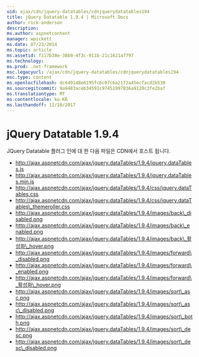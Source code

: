 ```yaml
---
uid: ajax/cdn/jquery-datatables/cdnjquerydatatables194
title: jQuery Datatable 1.9.4 | Microsoft Docs
author: rick-anderson
description: 
ms.author: aspnetcontent
manager: wpickett
ms.date: 07/23/2014
ms.topic: article
ms.assetid: f117b38e-38b9-4f3c-911b-21c1621a7797
ms.technology: 
ms.prod: .net-framework
msc.legacyurl: /ajax/cdn/jquery-datatables/cdnjquerydatatables194
msc.type: content
ms.openlocfilehash: dc649148e6195fc6c07c6a2172a45ecfacd2b530
ms.sourcegitcommit: 9a9483aceb34591c97451997036a9120c3fe2baf
ms.translationtype: MT
ms.contentlocale: ko-KR
ms.lasthandoff: 11/10/2017
---
```

<a name="jquery-datatables-194"></a>jQuery Datatable 1.9.4
====================
JQuery Datatable 플러그 인에 대 한 다음 파일은 CDN에서 호스트 됩니다.

- http://ajax.aspnetcdn.com/ajax/jquery.dataTables/1.9.4/jquery.dataTables.js
- http://ajax.aspnetcdn.com/ajax/jquery.dataTables/1.9.4/jquery.dataTables.min.js
- http://ajax.aspnetcdn.com/ajax/jquery.dataTables/1.9.4/css/jquery.dataTables.css
- http://ajax.aspnetcdn.com/ajax/jquery.dataTables/1.9.4/css/jquery.dataTables\_themeroller.css
- http://ajax.aspnetcdn.com/ajax/jquery.dataTables/1.9.4/images/back\_disabled.png
- http://ajax.aspnetcdn.com/ajax/jquery.dataTables/1.9.4/images/back\_enabled.png
- http://ajax.aspnetcdn.com/ajax/jquery.dataTables/1.9.4/images/back\_활성화\_hover.png
- http://ajax.aspnetcdn.com/ajax/jquery.dataTables/1.9.4/images/forward\_disabled.png
- http://ajax.aspnetcdn.com/ajax/jquery.dataTables/1.9.4/images/forward\_enabled.png
- http://ajax.aspnetcdn.com/ajax/jquery.dataTables/1.9.4/images/forward\_활성화\_hover.png
- http://ajax.aspnetcdn.com/ajax/jquery.dataTables/1.9.4/images/sort\_asc.png
- http://ajax.aspnetcdn.com/ajax/jquery.dataTables/1.9.4/images/sort\_asc\_disabled.png
- http://ajax.aspnetcdn.com/ajax/jquery.dataTables/1.9.4/images/sort\_both.png
- http://ajax.aspnetcdn.com/ajax/jquery.dataTables/1.9.4/images/sort\_desc.png
- http://ajax.aspnetcdn.com/ajax/jquery.dataTables/1.9.4/images/sort\_desc\_disabled.png

